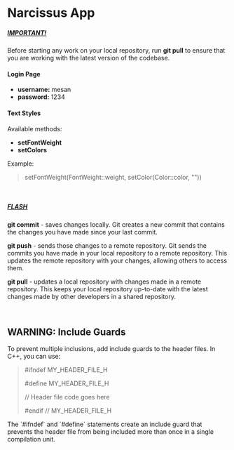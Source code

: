 <h1>Narcissus App</h1>


<h5><u>IMPORTANT!</u></h5>
<p>
  Before starting any work on your local repository, run <b>git pull</b> to ensure that you are working with the latest version of the codebase.
</p>


<h4>Login Page</h4>
<ul>
  <li><b>username:</b> mesan</li>
  <li><b>password:</b> 1234</li>
</ul>


<h4>Text Styles</h4>
<p>Available methods:</p>
<ul>
  <li><b>setFontWeight</b></li>
  <li><b>setColors</b></li>
</ul>
<p>Example:</p>
<blockquote>
    setFontWeight(FontWeight::weight, setColor(Color::color, ""))
</blockquote>


<br>


<h5><u>FLASH</u></h5>
<p>
  <b>git commit</b> - saves changes locally. Git creates a new commit that contains the changes you have made since your last commit.
</p>
<p>
  <b>git push</b> - sends those changes to a remote repository. Git sends the commits you have made in your local repository to a remote repository. This updates the remote repository with your changes, allowing others to access them.
</p>
<p>
  <b>git pull</b> - updates a local repository with changes made in a remote repository. This keeps your local repository up-to-date with the latest changes made by other developers in a shared repository.
</p>


<br>



<h2>WARNING: Include Guards</h2>

<p>To prevent multiple inclusions, add include guards to the header files. In C++, you can use:</p>

<blockquote>
  <p>#ifndef MY_HEADER_FILE_H</p>
  <p>#define MY_HEADER_FILE_H</p>
  <p>// Header file code goes here</p>
  <p>#endif // MY_HEADER_FILE_H</p>
</blockquote>

<p>The `#ifndef` and `#define` statements create an include guard that prevents the header file from being included more than once in a single compilation unit.</p>


